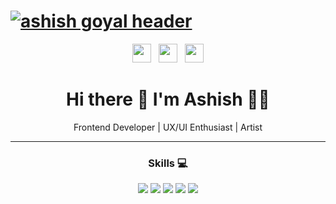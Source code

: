 # [![ashish goyal header](https://res.cloudinary.com/ashygoyal/image/upload/v1594585862/Github/cover.png)](https://ashishgoyal.in)
<p align='center'>
<a href="https://twitter.com/ashish_tiff" target="_blank"><img height="30" src="https://res.cloudinary.com/ashygoyal/image/upload/v1594586140/Github/twitter.png"></a>&nbsp;&nbsp;
<a href="https://www.instagram.com/ashygoyal/?hl=en" target="_blank"><img height="30" src="https://res.cloudinary.com/ashygoyal/image/upload/v1594586139/Github/instagram.jpg"></a>&nbsp;&nbsp;
<a href="https://www.linkedin.com/in/ashygoyal/" target="_blank"><img height="30" src="https://res.cloudinary.com/ashygoyal/image/upload/v1594586139/Github/linkedin.png"></a>
</p>

<h1 align='center'>
  Hi there 👋 I'm Ashish 👨‍💻
</h1>

<p align='center'>
  Frontend Developer | UX/UI Enthusiast | Artist
</p>

---
<h3 align='center'>
 Skills 💻
</h3>
<p align='center'>
<img src= "https://img.shields.io/badge/-Javascript-black?logo=javascript&style=for-the-badge" />
<img src= "https://img.shields.io/badge/-html5-black?logo=html5&style=for-the-badge&logoColor=orange" />
<img src= "https://img.shields.io/badge/-css3-black?logo=css3&style=for-the-badge&logoColor=blue" />
<img src="https://img.shields.io/badge/-Angular-black?logo=angular&style=for-the-badge&logoColor=red" />
<img src="https://img.shields.io/badge/-figma-black?logo=figma&style=for-the-badge" />
</p>

<!--
**Ashygoyal/ashygoyal** is a ✨ _special_ ✨ repository because its `README.md` (this file) appears on your GitHub profile.

Here are some ideas to get you started:

- 🔭 I’m currently working on ...
- 🌱 I’m currently learning ...
- 👯 I’m looking to collaborate on ...
- 🤔 I’m looking for help with ...
- 💬 Ask me about ...
- 📫 How to reach me: ...
- 😄 Pronouns: ...
- ⚡ Fun fact: ...
-->
